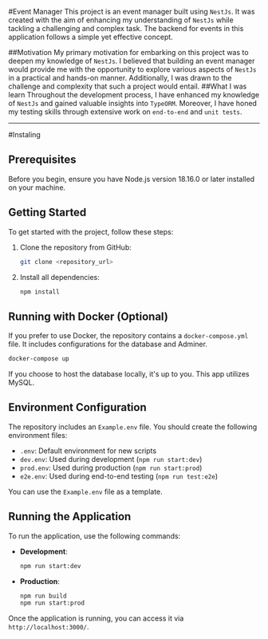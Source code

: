 #Event Manager
This project is an event manager built using `NestJs`. It was created with the aim of enhancing my understanding of `NestJs` while tackling a challenging and complex task. The backend for events in this application follows a simple yet effective concept.

##Motivation
My primary motivation for embarking on this project was to deepen my knowledge of `NestJs`. I believed that building an event manager would provide me with the opportunity to explore various aspects of `NestJs` in a practical and hands-on manner. Additionally, I was drawn to the challenge and complexity that such a project would entail.
##What I was learn
Throughout the development process, I have enhanced my knowledge of `NestJs` and gained valuable insights into `TypeORM`. Moreover, I have honed my testing skills through extensive work on `end-to-end` and `unit tests`.

---

#Instaling

## Prerequisites

Before you begin, ensure you have Node.js version 18.16.0 or later installed on your machine.

## Getting Started

To get started with the project, follow these steps:

1. Clone the repository from GitHub:

   ```bash
   git clone <repository_url>
   ```

2. Install all dependencies:

   ```bash
   npm install
   ```

## Running with Docker (Optional)

If you prefer to use Docker, the repository contains a `docker-compose.yml` file. It includes configurations for the database and Adminer.

```bash
docker-compose up
```

If you choose to host the database locally, it's up to you. This app utilizes MySQL.

## Environment Configuration

The repository includes an `Example.env` file. You should create the following environment files:

- `.env`: Default environment for new scripts
- `dev.env`: Used during development (`npm run start:dev`)
- `prod.env`: Used during production (`npm run start:prod`)
- `e2e.env`: Used during end-to-end testing (`npm run test:e2e`)

You can use the `Example.env` file as a template.

## Running the Application

To run the application, use the following commands:

- **Development**:

  ```bash
  npm run start:dev
  ```

- **Production**:

  ```bash
  npm run build
  npm run start:prod
  ```

Once the application is running, you can access it via `http://localhost:3000/`.
